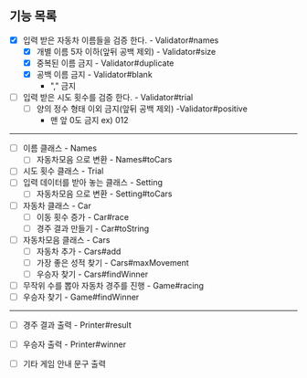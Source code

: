## 기능 목록
- [x] 입력 받은 자동차 이름들을 검증 한다. - Validator#names
  - [x] 개별 이름 5자 이하(앞뒤 공백 제외) - Validator#size
  - [x] 중복된 이름 금지 - Validator#duplicate
  - [x] 공백 이름 금지 - Validator#blank
    - "," 금지
- [ ] 입력 받은 시도 횟수를 검증 한다. - Validator#trial
  - [ ] 양의 정수 형태 이외 금지(앞뒤 공백 제외) -Validator#positive
    - 맨 앞 0도 금지 ex) 012
- - -

- [ ] 이름 클래스 - Names 
  - [ ] 자동차모음 으로 변환 - Names#toCars
- [ ] 시도 횟수 클래스 - Trial 
- [ ] 입력 데이터를 받아 놓는 클래스 - Setting
  - [ ] 자동차모음 으로 변환 - Setting#toCars

- [ ] 자동차 클래스 - Car
  - [ ] 이동 횟수 증가 - Car#race
  - [ ] 경주 결과 만들기 - Car#toString
- [ ] 자동차모음 클래스 - Cars
  - [ ] 자동차 추가 - Cars#add
  - [ ] 가장 좋은 성적 찾기 - Cars#maxMovement
  - [ ] 우승자 찾기 - Cars#findWinner
- [ ] 무작위 수를 뽑아 자동차 경주를 진행 - Game#racing
- [ ] 우승자 찾기 - Game#findWinner
- - -
- [ ] 경주 결과 출력 - Printer#result
- [ ] 우승자 출력 - Printer#winner
- [ ] 기타 게임 안내 문구 출력


  
